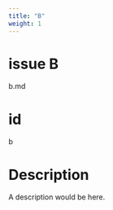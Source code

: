 ```yaml
---
title: "B"
weight: 1
---
```


# issue B

b.md

# id

b

# Description

A description would be here.


